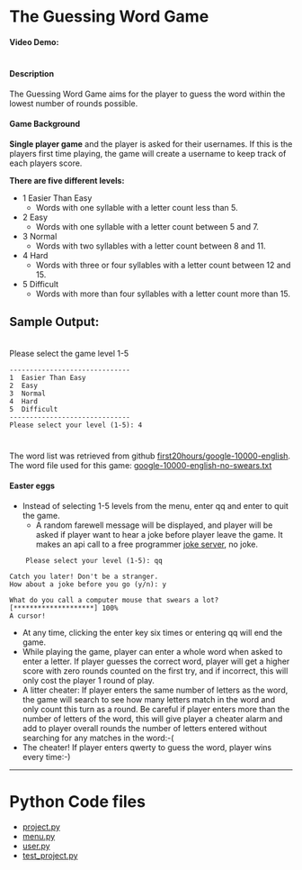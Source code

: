 # The Guessing Word Game
#### Video Demo:  <URL HERE>
#
#### **Description**
The Guessing Word Game aims for the player to guess the word within the lowest number of rounds possible.

#### **Game Background**

**Single player game** and the player is asked for their usernames. If this is the players first time playing, the game will create a username to keep track of each players score.

**There are five different levels:**
- 1  Easier Than Easy
    - Words with one syllable with a letter count less than 5.
- 2  Easy
    - Words with one syllable with a letter count between  5 and 7.
- 3  Normal
    - Words with two syllables with a letter count between 8 and 11.
- 4  Hard
    - Words with three or four syllables with a letter count between 12 and 15.
- 5  Difficult
    - Words with more than four syllables with a letter count more than 15.

## Sample Output:
\
Please select the game level 1-5

    ------------------------------
    1  Easier Than Easy
    2  Easy
    3  Normal
    4  Hard
    5  Difficult
    ------------------------------
    Please select your level (1-5): 4

#
The word list was retrieved from github [first20hours/google-10000-english](https://github.com/first20hours/google-10000-english). The word file used for this game: [google-10000-english-no-swears.txt](https://raw.githubusercontent.com/first20hours/google-10000-english/refs/heads/master/google-10000-english-no-swears.txt)


#### **Easter eggs**
- Instead of selecting 1-5 levels from the menu, enter qq and enter to quit the game.
    - A random farewell message will be displayed, and player will be asked if player want to hear a joke before player leave the game. It makes an api call to a free programmer [joke server](https://official-joke-api.appspot.com/jokes/programming/random), no joke.
```
    Please select your level (1-5): qq

Catch you later! Don't be a stranger.
How about a joke before you go (y/n): y

What do you call a computer mouse that swears a lot?
[********************] 100%
A cursor!
```

- At any time, clicking the enter key six times or entering qq will end the game.
- While playing the game, player can enter a whole word when asked to enter a letter. If player guesses the correct word, player will get a higher score with zero rounds counted on the first try, and if incorrect, this will only cost the player 1 round of play.
- A litter cheater: If player enters the same number of letters as the word, the game will search to see how many letters match in the word and only count this turn as a round. Be careful if player enters more than the number of letters of the word, this will give player a cheater alarm and add to player overall rounds the number of letters entered without searching for any matches in the word:-(
- The cheater! If player enters qwerty to guess the word, player wins every time:-)
---
# **Python Code files**
- [project.py](project.md)
- [menu.py](menu.md)
- [user.py](user.md)
- [test_project.py](test_project.md)

